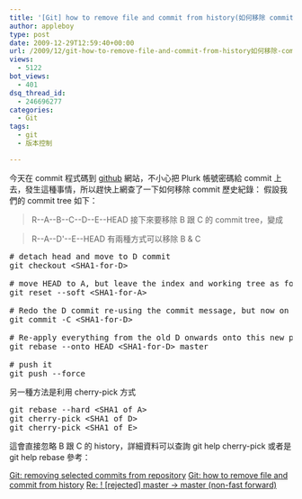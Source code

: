 ```yaml
---
title: '[Git] how to remove file and commit from history(如何移除 commit 歷史紀錄)'
author: appleboy
type: post
date: 2009-12-29T12:59:40+00:00
url: /2009/12/git-how-to-remove-file-and-commit-from-history如何移除-commit-歷史紀錄/
views:
  - 5122
bot_views:
  - 401
dsq_thread_id:
  - 246696277
categories:
  - Git
tags:
  - git
  - 版本控制

---
```

今天在 commit 程式碼到 [github][1] 網站，不小心把 Plurk 帳號密碼給 commit 上去，發生這種事情，所以趕快上網查了一下如何移除 commit 歷史紀錄： 假設我們的 commit tree 如下： 

> R--A--B--C--D--E--HEAD 接下來要移除 B 跟 C 的 commit tree，變成 

> R--A--D'--E--HEAD 有兩種方式可以移除 B & C 

<pre class="brush: bash; title: ; notranslate" title=""># detach head and move to D commit
git checkout &lt;SHA1-for-D>

# move HEAD to A, but leave the index and working tree as for D
git reset --soft &lt;SHA1-for-A>

# Redo the D commit re-using the commit message, but now on top of A
git commit -C &lt;SHA1-for-D>

# Re-apply everything from the old D onwards onto this new place 
git rebase --onto HEAD &lt;SHA1-for-D> master

# push it
git push --force
</pre> 另一種方法是利用 cherry-pick 方式 

<pre class="brush: bash; title: ; notranslate" title="">git rebase --hard &lt;SHA1 of A>
git cherry-pick &lt;SHA1 of D>
git cherry-pick &lt;SHA1 of E></pre> 這會直接忽略 B 跟 C 的 history，詳細資料可以查詢 git help cherry-pick 或者是 git help rebase 參考： 

[Git: removing selected commits from repository][2] [Git: how to remove file and commit from history][3] [Re: ! [rejected] master -> master (non-fast forward)][4]

 [1]: http://github.com/
 [2]: http://stackoverflow.com/questions/495345/git-removing-selected-commits-from-repository
 [3]: http://bogdan.org.ua/2009/02/13/git-how-to-remove-file-commit-from-history.html
 [4]: http://kerneltrap.org/mailarchive/git/2007/11/18/425729